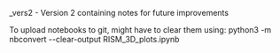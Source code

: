 _vers2 - Version 2 containing notes for future improvements

To upload notebooks to git, might have to clear them using: python3 -m nbconvert --clear-output RISM_3D_plots.ipynb
